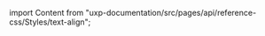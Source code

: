 
import Content from "uxp-documentation/src/pages/api/reference-css/Styles/text-align";

<Content query="product=xd"/>
